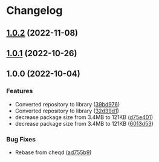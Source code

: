 # Changelog

## [1.0.2](https://github.com/cheqd/wallet-frontend-elements/compare/1.0.1...1.0.2) (2022-11-08)

## [1.0.1](https://github.com/cheqd/wallet-frontend-elements/compare/1.0.0...1.0.1) (2022-10-26)

## 1.0.0 (2022-10-04)


### Features

* Converted repository to library ([39bd976](https://github.com/cheqd/wallet-frontend-elements/commit/39bd9766f973993ea23d55d50fce50964d48f395))
* Converted repository to library ([32d39d1](https://github.com/cheqd/wallet-frontend-elements/commit/32d39d1312d283bfb6109673066b1493c774ae70))
* decrease package size from 3.4MB to 121KB ([d75e401](https://github.com/cheqd/wallet-frontend-elements/commit/d75e40178357c6a88caf5e98408d307265dcc1eb))
* decrease package size from 3.4MB to 121KB ([6013d53](https://github.com/cheqd/wallet-frontend-elements/commit/6013d5374bb422d048c83c180493e6e87e48db3c))


### Bug Fixes

* Rebase from cheqd ([ad755b9](https://github.com/cheqd/wallet-frontend-elements/commit/ad755b9429597fdc818f73722cf56d0768b0f1b1))
